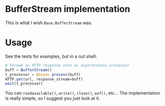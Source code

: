 # BufferStream implementation

This is what I wish `Base.BufferStream` was.

# Usage

See the tests for examples, but in a nut shell:

```julia
# Stream an HTTP response into an asynchronous processor
buff = BufferStream()
t_processor = @async process(buff)
HTTP.get(url, response_stream=buff)
wait(t_processor)
```

You can `readavailable()`, `write()`, `close()`, `eof()`, etc...  The implementation is really simple, so I suggest you just look at it.